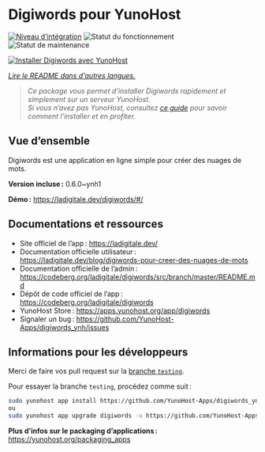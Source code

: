 <!--
Nota bene : ce README est automatiquement généré par <https://github.com/YunoHost/apps/tree/master/tools/readme_generator>
Il NE doit PAS être modifié à la main.
-->

# Digiwords pour YunoHost

[![Niveau d’intégration](https://dash.yunohost.org/integration/digiwords.svg)](https://dash.yunohost.org/appci/app/digiwords) ![Statut du fonctionnement](https://ci-apps.yunohost.org/ci/badges/digiwords.status.svg) ![Statut de maintenance](https://ci-apps.yunohost.org/ci/badges/digiwords.maintain.svg)

[![Installer Digiwords avec YunoHost](https://install-app.yunohost.org/install-with-yunohost.svg)](https://install-app.yunohost.org/?app=digiwords)

*[Lire le README dans d'autres langues.](./ALL_README.md)*

> *Ce package vous permet d’installer Digiwords rapidement et simplement sur un serveur YunoHost.*  
> *Si vous n’avez pas YunoHost, consultez [ce guide](https://yunohost.org/install) pour savoir comment l’installer et en profiter.*

## Vue d’ensemble

Digiwords est une application en ligne simple pour créer des nuages de mots.

**Version incluse :** 0.6.0~ynh1

**Démo :** <https://ladigitale.dev/digiwords/#/>
## Documentations et ressources

- Site officiel de l’app : <https://ladigitale.dev/>
- Documentation officielle utilisateur : <https://ladigitale.dev/blog/digiwords-pour-creer-des-nuages-de-mots>
- Documentation officielle de l’admin : <https://codeberg.org/ladigitale/digiwords/src/branch/master/README.md>
- Dépôt de code officiel de l’app : <https://codeberg.org/ladigitale/digiwords>
- YunoHost Store : <https://apps.yunohost.org/app/digiwords>
- Signaler un bug : <https://github.com/YunoHost-Apps/digiwords_ynh/issues>

## Informations pour les développeurs

Merci de faire vos pull request sur la [branche `testing`](https://github.com/YunoHost-Apps/digiwords_ynh/tree/testing).

Pour essayer la branche `testing`, procédez comme suit :

```bash
sudo yunohost app install https://github.com/YunoHost-Apps/digiwords_ynh/tree/testing --debug
ou
sudo yunohost app upgrade digiwords -u https://github.com/YunoHost-Apps/digiwords_ynh/tree/testing --debug
```

**Plus d’infos sur le packaging d’applications :** <https://yunohost.org/packaging_apps>
